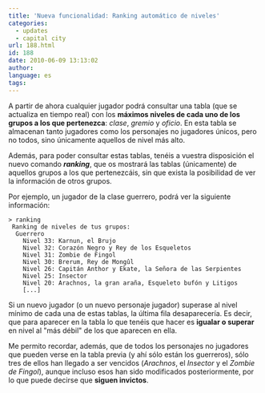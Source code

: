 ```yaml
---
title: 'Nueva funcionalidad: Ranking automático de niveles'
categories:
  - updates
  - capital city
url: 188.html
id: 188
date: 2010-06-09 13:13:02
author:
language: es
tags:
---
```


A partir de ahora cualquier jugador podrá consultar una tabla (que se actualiza en tiempo real) con los **máximos niveles de cada uno de los grupos a los que pertenezca**: _clase_, _gremio_ y _oficio_. En esta tabla se almacenan tanto jugadores como los personajes no jugadores únicos, pero no todos, sino únicamente aquellos de nivel más alto.

Además, para poder consultar estas tablas, tenéis a vuestra disposición el nuevo comando **_ranking_**, que os mostrará las tablas (únicamente) de aquellos grupos a los que pertenezcáis, sin que exista la posibilidad de ver la información de otros grupos.

Por ejemplo, un jugador de la clase guerrero, podrá ver la siguiente información:

```
> ranking
 Ranking de niveles de tus grupos:
  Guerrero
    Nivel 33: Karnun, el Brujo
    Nivel 32: Corazón Negro y Rey de los Esqueletos
    Nivel 31: Zombie de Fingol
    Nivel 30: Brerum, Rey de Mongûl
    Nivel 26: Capitán Anthor y Ekate, la Señora de las Serpientes
    Nivel 25: Insector
    Nivel 20: Arachnos, la gran araña, Esqueleto bufón y Litigos
    [...]
```
Si un nuevo jugador (o un nuevo personaje jugador) superase al nivel mínimo de cada una de estas tablas, la última fila desaparecería. Es decir, que para aparecer en la tabla lo que tenéis que hacer es **igualar o superar** en nivel al "más débil" de los que aparecen en ella.

Me permito recordar, además, que de todos los personajes no jugadores que pueden verse en la tabla previa (y ahí sólo están los guerreros), sólo tres de ellos han llegado a ser vencidos (_Arachnos_, el _Insector_ y el _Zombie de Fingol_), aunque incluso esos han sido modificados posteriormente, por lo que puede decirse que **siguen invictos**.
